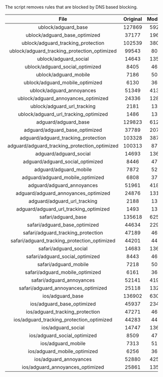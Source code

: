 The script removes rules that are blocked by DNS based blocking.


| File | Original | Modified |
|:----:|:-----:|:-----:|
| ublock/adguard_base | 127869 | 59229 |
| ublock/adguard_base_optimized | 37177 | 19654 |
| ublock/adguard_tracking_protection | 102539 | 38053 |
| ublock/adguard_tracking_protection_optimized | 99543 | 8046 |
| ublock/adguard_social | 14643 | 13581 |
| ublock/adguard_social_optimized | 8405 | 4658 |
| ublock/adguard_mobile | 7186 | 5048 |
| ublock/adguard_mobile_optimized | 6130 | 3610 |
| ublock/adguard_annoyances | 51349 | 41310 |
| ublock/adguard_annoyances_optimized | 24336 | 12851 |
| ublock/adguard_url_tracking | 2181 | 1328 |
| ublock/adguard_url_tracking_optimized | 1486 | 1325 |
| adguard/adguard_base | 129823 | 61252 |
| adguard/adguard_base_optimized | 37789 | 20700 |
| adguard/adguard_tracking_protection | 103328 | 38782 |
| adguard/adguard_tracking_protection_optimized | 100313 | 8759 |
| adguard/adguard_social | 14693 | 13638 |
| adguard/adguard_social_optimized | 8446 | 4702 |
| adguard/adguard_mobile | 7872 | 5228 |
| adguard/adguard_mobile_optimized | 6808 | 3783 |
| adguard/adguard_annoyances | 51961 | 41860 |
| adguard/adguard_annoyances_optimized | 24876 | 13147 |
| adguard/adguard_url_tracking | 2188 | 1335 |
| adguard/adguard_url_tracking_optimized | 1493 | 1332 |
| safari/adguard_base | 135618 | 62504 |
| safari/adguard_base_optimized | 44634 | 22950 |
| safari/adguard_tracking_protection | 47189 | 4606 |
| safari/adguard_tracking_protection_optimized | 44201 | 4458 |
| safari/adguard_social | 14683 | 13622 |
| safari/adguard_social_optimized | 8443 | 4689 |
| safari/adguard_mobile | 7218 | 5084 |
| safari/adguard_mobile_optimized | 6161 | 3640 |
| safari/adguard_annoyances | 52141 | 41963 |
| safari/adguard_annoyances_optimized | 25118 | 13225 |
| ios/adguard_base | 136902 | 63009 |
| ios/adguard_base_optimized | 45937 | 23454 |
| ios/adguard_tracking_protection | 47271 | 4614 |
| ios/adguard_tracking_protection_optimized | 44283 | 4466 |
| ios/adguard_social | 14747 | 13660 |
| ios/adguard_social_optimized | 8509 | 4709 |
| ios/adguard_mobile | 7313 | 5128 |
| ios/adguard_mobile_optimized | 6256 | 3681 |
| ios/adguard_annoyances | 52880 | 42592 |
| ios/adguard_annoyances_optimized | 25861 | 13535 |